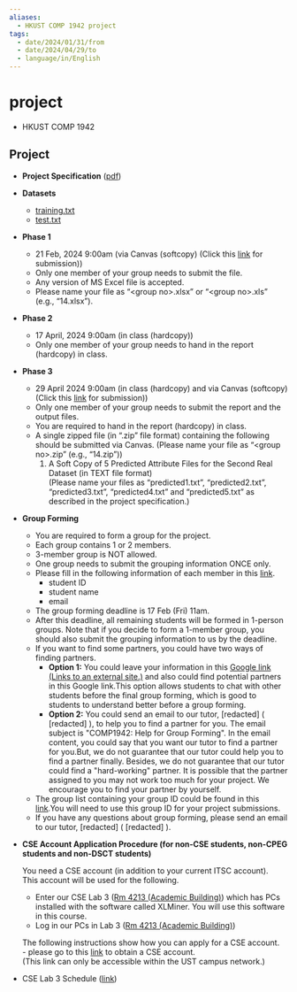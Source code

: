 ```yaml
---
aliases:
  - HKUST COMP 1942 project
tags:
  - date/2024/01/31/from
  - date/2024/04/29/to
  - language/in/English
---
```


# project

- HKUST COMP 1942

<!-- list separator -->

## __Project__

- __Project Specification__ \([pdf](attachments/project.pdf)\)
- __Datasets__
  - [training.txt](attachments/training.txt)
  - [test.txt](attchments/test.txt)
- __Phase 1__
  - 21 Feb, 2024 9:00am \(via Canvas \(softcopy\) \(Click this [link](https://canvas.ust.hk/courses/54709/assignments/310339) for submission\)\)
  - Only one member of your group needs to submit the file.
  - Any version of MS Excel file is accepted.
  - Please name your file as “\<group no\>.xlsx” or “\<group no\>.xls” \(e.g., “14.xlsx”\).
- __Phase 2__
  - 17 April, 2024 9:00am \(in class \(hardcopy\)\)
  - Only one member of your group needs to hand in the report \(hardcopy\) in class.
- __Phase 3__
  - 29 April 2024 9:00am \(in class \(hardcopy\) and via Canvas \(softcopy\) \(Click this [link](Project%20Phase%203%20(5%20Output%20Files).md) for submission\)\)
  - Only one member of your group needs to submit the report and the output files.
  - You are required to hand in the report \(hardcopy\) in class.
  - A single zipped file \(in “.zip” file format\) containing the following should be submitted via Canvas. \(Please name your file as “\<group no\>.zip” \(e.g., “14.zip”\)\)
    1. A Soft Copy of 5 Predicted Attribute Files for the Second Real Dataset \(in TEXT file format\) <br/> \(Please name your files as “predicted1.txt”, “predicted2.txt”, “predicted3.txt”, “predicted4.txt” and “predicted5.txt” as described in the project specification.\)
- __Group Forming__
  - You are required to form a group for the project.
  - Each group contains 1 or 2 members.
  - 3-member group is NOT allowed.
  - One group needs to submit the grouping information ONCE only.
  - Please fill in the following information of each member in this [link](Project%20Group%20Forming.md).
    - student ID
    - student name
    - email
  - The group forming deadline is 17 Feb \(Fri\) 11am.
  - After this deadline, all remaining students will be formed in 1-person groups. Note that if you decide to form a 1-member group, you should also submit the grouping information to us by the deadline.
  - If you want to find some partners, you could have two ways of finding partners.
    - __Option 1:__ You could leave your information in this [Google link \(Links to an external site.\)](https://docs.google.com/spreadsheets/d/14Sr06GjtFomaZ7RDWwdhTMnB6nC3lTn7K69LdITkhVA/edit?usp=sharing) and also could find potential partners in this Google link.This option allows students to chat with other students before the final group forming, which is good to students to understand better before a group forming.
    - __Option 2:__ You could send an email to our tutor, \[redacted\] \( \[redacted\] \), to help you to find a partner for you. The email subject is "COMP1942: Help for Group Forming". In the email content, you could say that you want our tutor to find a partner for you.But, we do not guarantee that our tutor could help you to find a partner finally. Besides, we do not guarantee that our tutor could find a "hard-working" partner. It is possible that the partner assigned to you may not work too much for your project. We encourage you to find your partner by yourself.
  - The group list containing your group ID could be found in this [link](7-Project-Grouping.md).You will need to use this group ID for your project submissions.
  - If you have any questions about group forming, please send an email to our tutor, \[redacted\] \( \[redacted\] \).
- __CSE Account Application Procedure \(for non-CSE students, non-CPEG students and non-DSCT students\)__

  You need a CSE account \(in addition to your current ITSC account\). <br/> This account will be used for the following.

  - Enter our CSE Lab 3 \([Rm 4213 \(Academic Building\)](http://pathadvisor.ust.hk/interface.php?roomno=4213)\) which has PCs installed with the software called XLMiner. You will use this software in this course.
  - Log in our PCs in Lab 3 \([Rm 4213 \(Academic Building\)](http://pathadvisor.ust.hk/interface.php?roomno=4213)\)

  The following instructions show how you can apply for a CSE account. <br/> - please go to this [link](https://cssystem.cse.ust.hk/UGuides/hkust_only/activation.html) to obtain a CSE account. <br/> \(This link can only be accessible within the UST campus network.\)
- CSE Lab 3 Schedule \([link](https://labschedule.cse.ust.hk/week.php?room=9)\)
